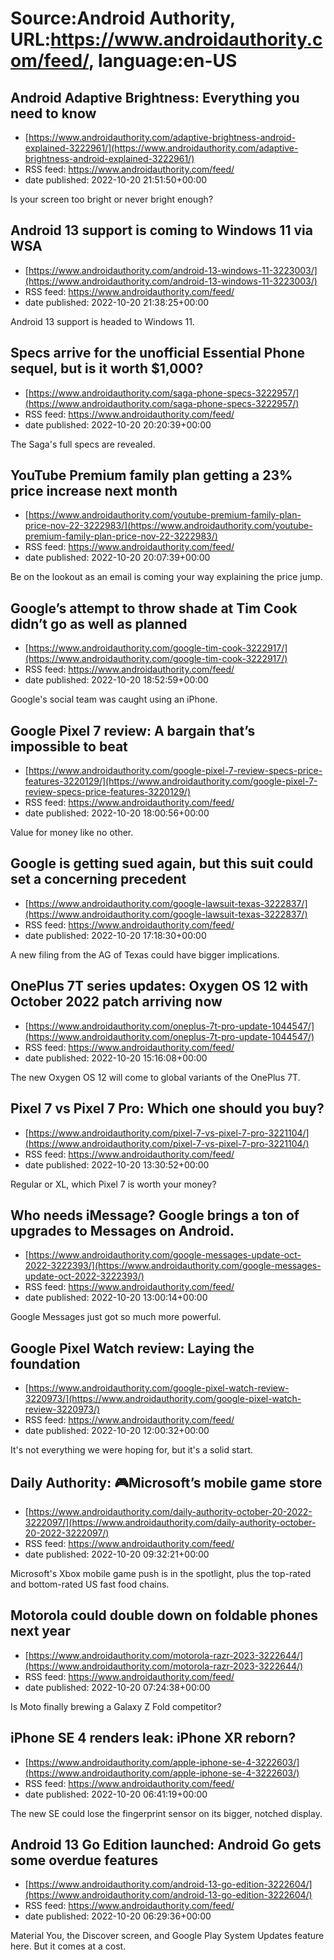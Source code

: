 # Source:Android Authority, URL:https://www.androidauthority.com/feed/, language:en-US

## Android Adaptive Brightness: Everything you need to know
 - [https://www.androidauthority.com/adaptive-brightness-android-explained-3222961/](https://www.androidauthority.com/adaptive-brightness-android-explained-3222961/)
 - RSS feed: https://www.androidauthority.com/feed/
 - date published: 2022-10-20 21:51:50+00:00

Is your screen too bright or never bright enough?

## Android 13 support is coming to Windows 11 via WSA
 - [https://www.androidauthority.com/android-13-windows-11-3223003/](https://www.androidauthority.com/android-13-windows-11-3223003/)
 - RSS feed: https://www.androidauthority.com/feed/
 - date published: 2022-10-20 21:38:25+00:00

Android 13 support is headed to Windows 11.

## Specs arrive for the unofficial Essential Phone sequel, but is it worth $1,000?
 - [https://www.androidauthority.com/saga-phone-specs-3222957/](https://www.androidauthority.com/saga-phone-specs-3222957/)
 - RSS feed: https://www.androidauthority.com/feed/
 - date published: 2022-10-20 20:20:39+00:00

The Saga's full specs are revealed.

## YouTube Premium family plan getting a 23% price increase next month
 - [https://www.androidauthority.com/youtube-premium-family-plan-price-nov-22-3222983/](https://www.androidauthority.com/youtube-premium-family-plan-price-nov-22-3222983/)
 - RSS feed: https://www.androidauthority.com/feed/
 - date published: 2022-10-20 20:07:39+00:00

Be on the lookout as an email is coming your way explaining the price jump.

## Google’s attempt to throw shade at Tim Cook didn’t go as well as planned
 - [https://www.androidauthority.com/google-tim-cook-3222917/](https://www.androidauthority.com/google-tim-cook-3222917/)
 - RSS feed: https://www.androidauthority.com/feed/
 - date published: 2022-10-20 18:52:59+00:00

Google's social team was caught using an iPhone.

## Google Pixel 7 review: A bargain that’s impossible to beat
 - [https://www.androidauthority.com/google-pixel-7-review-specs-price-features-3220129/](https://www.androidauthority.com/google-pixel-7-review-specs-price-features-3220129/)
 - RSS feed: https://www.androidauthority.com/feed/
 - date published: 2022-10-20 18:00:56+00:00

Value for money like no other.

## Google is getting sued again, but this suit could set a concerning precedent
 - [https://www.androidauthority.com/google-lawsuit-texas-3222837/](https://www.androidauthority.com/google-lawsuit-texas-3222837/)
 - RSS feed: https://www.androidauthority.com/feed/
 - date published: 2022-10-20 17:18:30+00:00

A new filing from the AG of Texas could have bigger implications.

## OnePlus 7T series updates: Oxygen OS 12 with October 2022 patch arriving now
 - [https://www.androidauthority.com/oneplus-7t-pro-update-1044547/](https://www.androidauthority.com/oneplus-7t-pro-update-1044547/)
 - RSS feed: https://www.androidauthority.com/feed/
 - date published: 2022-10-20 15:16:08+00:00

The new Oxygen OS 12 will come to global variants of the OnePlus 7T.

## Pixel 7 vs Pixel 7 Pro: Which one should you buy?
 - [https://www.androidauthority.com/pixel-7-vs-pixel-7-pro-3221104/](https://www.androidauthority.com/pixel-7-vs-pixel-7-pro-3221104/)
 - RSS feed: https://www.androidauthority.com/feed/
 - date published: 2022-10-20 13:30:52+00:00

Regular or XL, which Pixel 7 is worth your money?

## Who needs iMessage? Google brings a ton of upgrades to Messages on Android.
 - [https://www.androidauthority.com/google-messages-update-oct-2022-3222393/](https://www.androidauthority.com/google-messages-update-oct-2022-3222393/)
 - RSS feed: https://www.androidauthority.com/feed/
 - date published: 2022-10-20 13:00:14+00:00

Google Messages just got so much more powerful.

## Google Pixel Watch review: Laying the foundation
 - [https://www.androidauthority.com/google-pixel-watch-review-3220973/](https://www.androidauthority.com/google-pixel-watch-review-3220973/)
 - RSS feed: https://www.androidauthority.com/feed/
 - date published: 2022-10-20 12:00:32+00:00

It's not everything we were hoping for, but it's a solid start.

## Daily Authority: 🎮Microsoft’s mobile game store
 - [https://www.androidauthority.com/daily-authority-october-20-2022-3222097/](https://www.androidauthority.com/daily-authority-october-20-2022-3222097/)
 - RSS feed: https://www.androidauthority.com/feed/
 - date published: 2022-10-20 09:32:21+00:00

Microsoft's Xbox mobile game push is in the spotlight, plus the top-rated and bottom-rated US fast food chains.

## Motorola could double down on foldable phones next year
 - [https://www.androidauthority.com/motorola-razr-2023-3222644/](https://www.androidauthority.com/motorola-razr-2023-3222644/)
 - RSS feed: https://www.androidauthority.com/feed/
 - date published: 2022-10-20 07:24:38+00:00

Is Moto finally brewing a Galaxy Z Fold competitor?

## iPhone SE 4 renders leak: iPhone XR reborn?
 - [https://www.androidauthority.com/apple-iphone-se-4-3222603/](https://www.androidauthority.com/apple-iphone-se-4-3222603/)
 - RSS feed: https://www.androidauthority.com/feed/
 - date published: 2022-10-20 06:41:19+00:00

The new SE could lose the fingerprint sensor on its bigger, notched display.

## Android 13 Go Edition launched: Android Go gets some overdue features
 - [https://www.androidauthority.com/android-13-go-edition-3222604/](https://www.androidauthority.com/android-13-go-edition-3222604/)
 - RSS feed: https://www.androidauthority.com/feed/
 - date published: 2022-10-20 06:29:36+00:00

Material You, the Discover screen, and Google Play System Updates feature here. But it comes at a cost.

